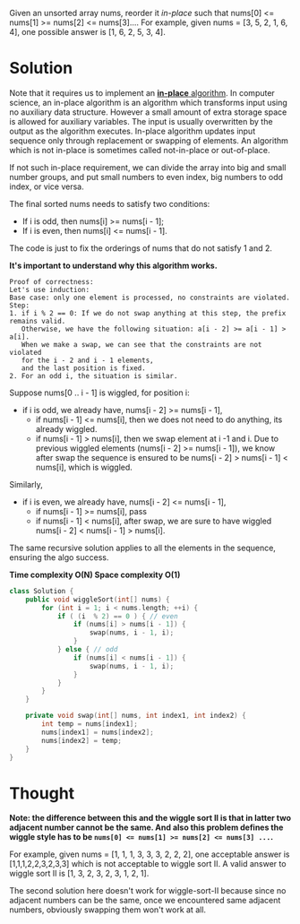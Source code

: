 Given an unsorted array nums, reorder it _in-place_ such that nums[0] <= nums[1] >= nums[2] <= nums[3]....
For example, given nums = [3, 5, 2, 1, 6, 4], one possible answer is [1, 6, 2, 5, 3, 4].

# Solution

Note that it requires us to implement an [__in-place__ algorithm](https://en.wikipedia.org/wiki/In-place_algorithm). In computer science, an in-place algorithm is an algorithm which transforms input using no auxiliary data structure. However a small amount of extra storage space is allowed for auxiliary variables. The input is usually overwritten by the output as the algorithm executes. In-place algorithm updates input sequence only through replacement or swapping of elements. An algorithm which is not in-place is sometimes called not-in-place or out-of-place.

If not such in-place requirement, we can divide the array into big and small number groups, and put small numbers to even index, big numbers to odd index, or vice versa.



The final sorted nums needs to satisfy two conditions:

* If i is odd, then nums[i] >= nums[i - 1];
* If i is even, then nums[i] <= nums[i - 1].

The code is just to fix the orderings of nums that do not satisfy 1 and 2.

__It's important to understand why this algorithm works.__

```
Proof of correctness:
Let's use induction:
Base case: only one element is processed, no constraints are violated.
Step: 
1. if i % 2 == 0: If we do not swap anything at this step, the prefix remains valid. 
   Otherwise, we have the following situation: a[i - 2] >= a[i - 1] > a[i]. 
   When we make a swap, we can see that the constraints are not violated 
   for the i - 2 and i - 1 elements, 
   and the last position is fixed. 
2. For an odd i, the situation is similar.
```

Suppose nums[0 .. i - 1] is wiggled, for position i:
* if i is odd, we already have, nums[i - 2] >= nums[i - 1],
    * if nums[i - 1] <= nums[i], then we does not need to do anything, its already wiggled.
    * if nums[i - 1] > nums[i], then we swap element at i -1 and i. Due to previous wiggled elements (nums[i - 2] >= nums[i - 1]), we know after swap the sequence is ensured to be nums[i - 2] > nums[i - 1] < nums[i], which is wiggled.

Similarly,
* if i is even, we already have, nums[i - 2] <= nums[i - 1],
    * if nums[i - 1] >= nums[i], pass
    * if nums[i - 1] < nums[i], after swap, we are sure to have wiggled nums[i - 2] < nums[i - 1] > nums[i].

The same recursive solution applies to all the elements in the sequence, ensuring the algo success.

__Time complexity O(N) Space complexity O(1)__

```cpp
class Solution {
    public void wiggleSort(int[] nums) {
        for (int i = 1; i < nums.length; ++i) {
            if ( (i  % 2) == 0 ) { // even
                if (nums[i] > nums[i - 1]) {
                    swap(nums, i - 1, i);
                }
            } else { // odd
                if (nums[i] < nums[i - 1]) {
                    swap(nums, i - 1, i);
                }
            }
        }
    }

    private void swap(int[] nums, int index1, int index2) {
        int temp = nums[index1];
        nums[index1] = nums[index2];
        nums[index2] = temp;
    }
}
```

# Thought

__Note: the difference between this and the wiggle sort II is that in latter two adjacent number cannot be the same. And also this problem defines the wiggle style has to be ```nums[0] <= nums[1] >= nums[2] <= nums[3] ...```.__

For example, given nums = [1, 1, 1, 3, 3, 3, 2, 2, 2], one acceptable answer is [1,1,1,2,2,3,2,3,3] which is not acceptable to wiggle sort II. A valid answer to wiggle sort II is [1, 3, 2, 3, 2, 3, 1, 2, 1].

The second solution here doesn't work for wiggle-sort-II because since no adjacent numbers can be the same, once we encountered same adjacent numbers, obviously swapping them won't work at all.

